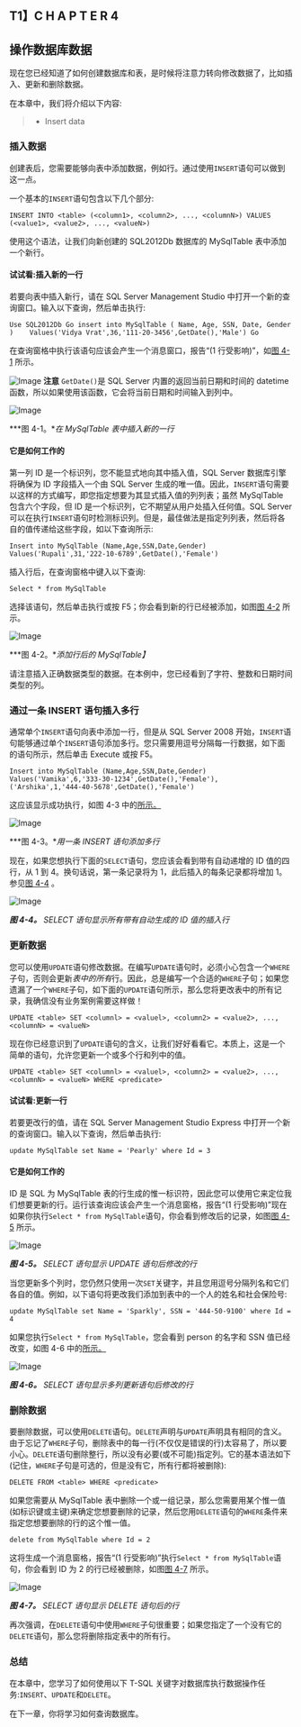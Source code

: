## T1】C H A P T E R 4

## 操作数据库数据

现在您已经知道了如何创建数据库和表，是时候将注意力转向修改数据了，比如插入、更新和删除数据。

在本章中，我们将介绍以下内容:

> *   Insert data

### 插入数据

创建表后，您需要能够向表中添加数据，例如行。通过使用`INSERT`语句可以做到这一点。

一个基本的`INSERT`语句包含以下几个部分:

`INSERT INTO <table>
(<column1>, <column2>, ..., <columnN>)
VALUES (<value1>, <value2>, ..., <valueN>)`

使用这个语法，让我们向新创建的 SQL2012Db 数据库的 MySqlTable 表中添加一个新行。

#### 试试看:插入新的一行

若要向表中插入新行，请在 SQL Server Management Studio 中打开一个新的查询窗口。输入以下查询，然后单击执行:

`Use SQL2012Db
Go
insert into MySqlTable ( Name, Age, SSN, Date, Gender )
   Values('Vidya Vrat',36,'111-20-3456',GetDate(),'Male')
Go`

在查询窗格中执行该语句应该会产生一个消息窗口，报告“(1 行受影响)”，如[图 4-1](#fig_4_1) 所示。

![Image](img/square.jpg) **注意** `GetDate()`是 SQL Server 内置的返回当前日期和时间的 datetime 函数，所以如果使用该函数，它会将当前日期和时间输入到列中。

![Image](img/9781430242604_Fig04-01.jpg)

***图 4-1。**在 MySqlTable 表中插入新的一行*

#### 它是如何工作的

第一列 ID 是一个标识列，您不能显式地向其中插入值，SQL Server 数据库引擎将确保为 ID 字段插入一个由 SQL Server 生成的唯一值。因此，`INSERT`语句需要以这样的方式编写，即您指定想要为其显式插入值的列列表；虽然 MySqlTable 包含六个字段，但 ID 是一个标识列，它不期望从用户处插入任何值。SQL Server 可以在执行`INSERT`语句时检测标识列。但是，最佳做法是指定列列表，然后将各自的值传递给这些字段，如以下查询所示:

`Insert into MySqlTable (Name,Age,SSN,Date,Gender)
Values('Rupali',31,'222-10-6789',GetDate(),'Female')`

插入行后，在查询窗格中键入以下查询:

`Select * from MySqlTable`

选择该语句，然后单击执行或按 F5；你会看到新的行已经被添加，如图[图 4-2](#fig_4_2) 所示。

![Image](img/9781430242604_Fig04-02.jpg)

***图 4-2。**添加行后的 MySqlTable】*

请注意插入正确数据类型的数据。在本例中，您已经看到了字符、整数和日期时间类型的列。

### 通过一条 INSERT 语句插入多行

通常单个`INSERT`语句向表中添加一行，但是从 SQL Server 2008 开始，`INSERT`语句能够通过单个`INSERT`语句添加多行。您只需要用逗号分隔每一行数据，如下面的语句所示，然后单击 Execute 或按 F5。

`Insert into MySqlTable (Name,Age,SSN,Date,Gender)
Values('Vamika',6,'333-30-1234',GetDate(),'Female'),
           ('Arshika',1,'444-40-5678',GetDate(),'Female')`

这应该显示成功执行，如图 4-3 中的[所示。](#fig_4_3)

![Image](img/9781430242604_Fig04-03.jpg)

***图 4-3。**用一条 INSERT 语句添加多行*

现在，如果您想执行下面的`SELECT`语句，您应该会看到带有自动递增的 ID 值的四行，从 1 到 4。换句话说，第一条记录将为 1，此后插入的每条记录都将增加 1。参见[图 4-4](#fig_4_4) 。

![Image](img/9781430242604_Fig04-04.jpg)

***图 4-4。** SELECT 语句显示所有带有自动生成的 ID 值的插入行*

### 更新数据

您可以使用`UPDATE`语句修改数据。在编写`UPDATE`语句时，必须小心包含一个`WHERE`子句，否则会更新*表中的所有*行。因此，总是编写一个合适的`WHERE`子句；如果您遗漏了一个`WHERE`子句，如下面的`UPDATE`语句所示，那么您将更改表中的所有记录，我确信没有业务案例需要这样做！

`UPDATE <table>
SET <columnl> = <valuel>, <column2> = <value2>, ..., <columnN> = <valueN>`

现在你已经意识到了`UPDATE`语句的含义，让我们好好看看它。本质上，这是一个简单的语句，允许您更新一个或多个行和列中的值。

`UPDATE <table>
SET <columnl> = <valuel>, <column2> = <value2>, ..., <columnN> = <valueN>
WHERE <predicate>`

#### 试试看:更新一行

若要更改行的值，请在 SQL Server Management Studio Express 中打开一个新的查询窗口。输入以下查询，然后单击执行:

`update MySqlTable
set Name = 'Pearly'
where Id = 3`

#### 它是如何工作的

ID 是 SQL 为 MySqlTable 表的行生成的惟一标识符，因此您可以使用它来定位我们想要更新的行。运行该查询应该会产生一个消息窗格，报告“(1 行受影响)”现在如果你执行`Select * from MySqlTable`语句，你会看到修改后的记录，如图[图 4-5](#fig_4_5) 所示。

![Image](img/9781430242604_Fig04-05.jpg)

***图 4-5。** SELECT 语句显示 UPDATE 语句后修改的行*

当您更新多个列时，您仍然只使用一次`SET`关键字，并且您用逗号分隔列名和它们各自的值。例如，以下语句将更改我们添加到表中的一个人的姓名和社会保险号:

`update MySqlTable
set Name = 'Sparkly',
SSN = '444-50-9100'
where Id = 4`

如果您执行`Select * from MySqlTable`，您会看到 person 的名字和 SSN 值已经改变，如图 4-6 中的[所示。](#fig_4_6)

![Image](img/9781430242604_Fig04-06.jpg)

***图 4-6。** SELECT 语句显示多列更新语句后修改的行*

### 删除数据

要删除数据，可以使用`DELETE`语句。`DELETE`声明与`UPDATE`声明具有相同的含义。由于忘记了`WHERE`子句，删除表中的每一行(不仅仅是错误的行)太容易了，所以要小心。`DELETE`语句删除整行，所以没有必要(或不可能)指定列。它的基本语法如下(记住，`WHERE`子句是可选的，但是没有它，所有行都将被删除):

`DELETE FROM <table>
WHERE <predicate>`

如果您需要从 MySqlTable 表中删除一个或一组记录，那么您需要用某个惟一值(如标识键或主键)来确定您想要删除的记录，然后您用`DELETE`语句的`WHERE`条件来指定您想要删除的行的这个惟一值。

`delete from MySqlTable
where Id = 2`

这将生成一个消息窗格，报告“(1 行受影响)”执行`Select * from MySqlTable`语句，你会看到 ID 为 2 的行已经被删除，如图[图 4-7](#fig_4_7) 所示。

![Image](img/9781430242604_Fig04-07.jpg)

***图 4-7。** SELECT 语句显示 DELETE 语句后的行*

再次强调，在`DELETE`语句中使用`WHERE`子句很重要；如果您指定了一个没有它的`DELETE`语句，那么您将删除指定表中的所有行。

### 总结

在本章中，您学习了如何使用以下 T-SQL 关键字对数据库执行数据操作任务:`INSERT`、`UPDATE`和`DELETE`。

在下一章，你将学习如何查询数据库。